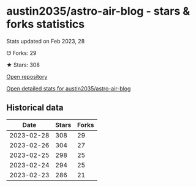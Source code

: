 # austin2035/astro-air-blog - stars & forks statistics

Stats updated on Feb 2023, 28

☋ Forks: 29

★ Stars: 308

[Open repository](https://github.com/austin2035/astro-air-blog)

[Open detailed stats for austin2035/astro-air-blog](https://reviewgithub.com/rep/austin2035/astro-air-blog)

## Historical data
| Date | Stars | Forks |
|------|-------|-------|
| 2023-02-28 | 308 | 29 | 
| 2023-02-26 | 304 | 27 | 
| 2023-02-25 | 298 | 25 | 
| 2023-02-24 | 294 | 25 | 
| 2023-02-23 | 286 | 21 | 

